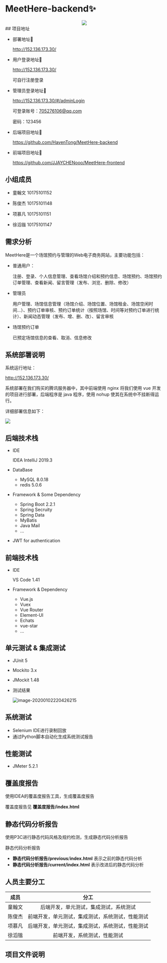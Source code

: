 # MeetHere-backend:sparkles:
<div align="center"><img src="https://tva1.sinaimg.cn/large/006tNbRwly1gaiix846njj305k05kaa0.jpg"></img></div>
## 项目地址

- 部署地址:rocket:

    http://152.136.173.30/

- 用户登录地址:rocket:

    http://152.136.173.30/

    可自行注册登录

- 管理员登录地址:rocket:

     http://152.136.173.30/#/adminLogin

    可登录账号：705276106@qq.com

    密码：123456

- 后端项目地址:rocket:

    https://github.com/HavenTong/MeetHere-backend

- 前端项目地址:rocket:

    https://github.com/JJAYCHENooo/MeetHere-frontend



## 小组成员

- 童翰文 10175101152

- 陈俊杰 10175101148

- 项慕凡 10175101151

- 徐滔锴 10175101147

    

## 需求分析

MeetHere是一个场馆预约与管理的Web电子商务网站，主要功能包括：

- 普通用户：

    注册、登录、个人信息管理、查看场馆介绍和预约信息、场馆预约、场馆预约订单管理、查看新闻、留言管理（发布、浏览、删除、修改）

- 管理员

    用户管理、场馆信息管理（场馆介绍、场馆位置、场馆租金、场馆空闲时间...）、预约订单审核、预约订单统计（按照场馆、时间等对预约订单进行统计）、新闻动态管理（发布、增、删、改）、留言审核

- 场馆预约订单

    已预定场馆信息的查看、取消、信息修改

    

## 系统部署说明

系统运行地址：

http://152.136.173.30/

系统部署在我们购买的腾讯服务器中，其中前端使用 nginx 将我们使用 vue 开发的项目进行部署，后端程序是 java 程序，使用 nohup 使其在系统中不挂断得运行。

详细部署信息如下：

![](https://s2.ax1x.com/2020/01/02/lNuvqO.png)



## 后端技术栈

- IDE

    IDEA IntelliJ 2019.3

- DataBase
    - MySQL 8.0.18
    - redis 5.0.6
- Framework & Some Dependency
    - Spring Boot 2.2.1
    - Spring Secruity 
    - Spring Data
    - MyBatis
    - Java Mail
    - ...
- JWT for authentication



## 前端技术栈

- IDE

    VS Code 1.41

- Framework & Dependency

    - Vue.js
    - Vuex
    - Vue Router
    - Element-UI
    - Echats
    - vue-star
    - ...

    

## 单元测试 & 集成测试

- JUnit 5
- Mockito 3.x
- JMockit 1.48

- 测试结果

    ![image-20200102220426215](https://tva1.sinaimg.cn/large/006tNbRwly1gaikh0wln2j327w0lijvp.jpg)

## 系统测试

- Selenium IDE进行录制回放
- 通过Python脚本自动化生成系统测试报告



## 性能测试

- JMeter 5.2.1



## 覆盖度报告

使用IDEA的覆盖度报告工具，生成覆盖度报告

覆盖度报告见 **覆盖度报告/index.html**



## 静态代码分析报告

使用P3C进行静态代码风格及规约检测，生成静态代码分析报告

静态代码分析报告

- **静态代码分析报告/previous**/**index.html** 表示之前的静态代码分析
- **静态代码分析报告/current/index.html** 表示改进后的静态代码分析



## 人员主要分工

|  成员  |                       分工                       |
| :----: | :----------------------------------------------: |
| 童翰文 |      后端开发，单元测试，集成测试，系统测试      |
| 陈俊杰 | 前端开发，单元测试，集成测试，系统测试，性能测试 |
| 项慕凡 | 后端开发，单元测试，集成测试，系统测试，性能测试 |
| 徐滔锴 |           前端开发，系统测试，性能测试           |



## 项目文件说明